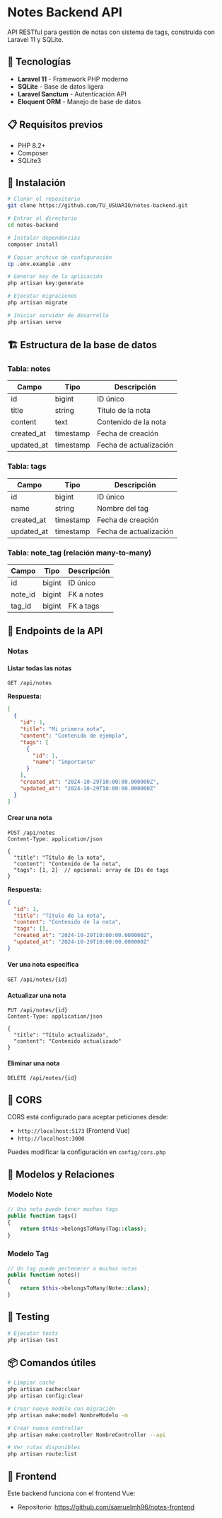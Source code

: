 # Notes Backend API

API RESTful para gestión de notas con sistema de tags, construida con Laravel 11 y SQLite.

## 🚀 Tecnologías

- **Laravel 11** - Framework PHP moderno
- **SQLite** - Base de datos ligera
- **Laravel Sanctum** - Autenticación API
- **Eloquent ORM** - Manejo de base de datos

## 📋 Requisitos previos

- PHP 8.2+
- Composer
- SQLite3

## 🔧 Instalación
```bash
# Clonar el repositorio
git clone https://github.com/TU_USUARIO/notes-backend.git

# Entrar al directorio
cd notes-backend

# Instalar dependencias
composer install

# Copiar archivo de configuración
cp .env.example .env

# Generar key de la aplicación
php artisan key:generate

# Ejecutar migraciones
php artisan migrate

# Iniciar servidor de desarrollo
php artisan serve
```

## 🏗️ Estructura de la base de datos

### Tabla: notes
| Campo | Tipo | Descripción |
|-------|------|-------------|
| id | bigint | ID único |
| title | string | Título de la nota |
| content | text | Contenido de la nota |
| created_at | timestamp | Fecha de creación |
| updated_at | timestamp | Fecha de actualización |

### Tabla: tags
| Campo | Tipo | Descripción |
|-------|------|-------------|
| id | bigint | ID único |
| name | string | Nombre del tag |
| created_at | timestamp | Fecha de creación |
| updated_at | timestamp | Fecha de actualización |

### Tabla: note_tag (relación many-to-many)
| Campo | Tipo | Descripción |
|-------|------|-------------|
| id | bigint | ID único |
| note_id | bigint | FK a notes |
| tag_id | bigint | FK a tags |

## 📡 Endpoints de la API

### Notas

#### Listar todas las notas
```http
GET /api/notes
```

**Respuesta:**
```json
[
  {
    "id": 1,
    "title": "Mi primera nota",
    "content": "Contenido de ejemplo",
    "tags": [
      {
        "id": 1,
        "name": "importante"
      }
    ],
    "created_at": "2024-10-29T10:00:00.000000Z",
    "updated_at": "2024-10-29T10:00:00.000000Z"
  }
]
```

#### Crear una nota
```http
POST /api/notes
Content-Type: application/json

{
  "title": "Título de la nota",
  "content": "Contenido de la nota",
  "tags": [1, 2]  // opcional: array de IDs de tags
}
```

**Respuesta:**
```json
{
  "id": 1,
  "title": "Título de la nota",
  "content": "Contenido de la nota",
  "tags": [],
  "created_at": "2024-10-29T10:00:00.000000Z",
  "updated_at": "2024-10-29T10:00:00.000000Z"
}
```

#### Ver una nota específica
```http
GET /api/notes/{id}
```

#### Actualizar una nota
```http
PUT /api/notes/{id}
Content-Type: application/json

{
  "title": "Título actualizado",
  "content": "Contenido actualizado"
}
```

#### Eliminar una nota
```http
DELETE /api/notes/{id}
```

## 🔐 CORS

CORS está configurado para aceptar peticiones desde:
- `http://localhost:5173` (Frontend Vue)
- `http://localhost:3000`

Puedes modificar la configuración en `config/cors.php`

## 🎯 Modelos y Relaciones

### Modelo Note
```php
// Una nota puede tener muchos tags
public function tags()
{
    return $this->belongsToMany(Tag::class);
}
```

### Modelo Tag
```php
// Un tag puede pertenecer a muchas notas
public function notes()
{
    return $this->belongsToMany(Note::class);
}
```

## 🧪 Testing
```bash
# Ejecutar tests
php artisan test
```

## 📦 Comandos útiles
```bash
# Limpiar caché
php artisan cache:clear
php artisan config:clear

# Crear nuevo modelo con migración
php artisan make:model NombreModelo -m

# Crear nuevo controller
php artisan make:controller NombreController --api

# Ver rutas disponibles
php artisan route:list
```

## 🔗 Frontend

Este backend funciona con el frontend Vue:
- Repositorio: https://github.com/samuelmh96/notes-frontend
